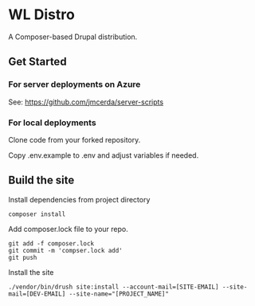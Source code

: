 # WL Distro

A Composer-based Drupal distribution.

## Get Started

### For server deployments on Azure

See: https://github.com/jmcerda/server-scripts

### For local deployments

Clone code from your forked repository.

Copy .env.example to .env and adjust variables if needed.

## Build the site

Install dependencies from project directory

    composer install

Add composer.lock file to your repo.

    git add -f composer.lock
    git commit -m 'compser.lock add'
    git push

Install the site

    ./vendor/bin/drush site:install --account-mail=[SITE-EMAIL] --site-mail=[DEV-EMAIL] --site-name="[PROJECT_NAME]"


